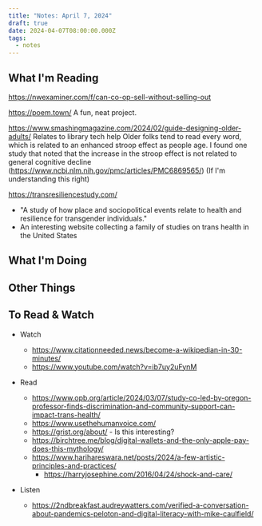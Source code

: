```yaml
---
title: "Notes: April 7, 2024"
draft: true
date: 2024-04-07T08:00:00.000Z
tags:
  - notes
---
```


## What I'm Reading

https://nwexaminer.com/f/can-co-op-sell-without-selling-out

https://poem.town/
A fun, neat project.

https://www.smashingmagazine.com/2024/02/guide-designing-older-adults/
Relates to library tech help
Older folks tend to read every word, which is related to an enhanced stroop effect as people age. I found one study that noted that the increase in the stroop effect is not related to general cognitive decline (https://www.ncbi.nlm.nih.gov/pmc/articles/PMC6869565/) (If I'm understanding this right)

https://transresiliencestudy.com/

- "A study of how place and sociopolitical events relate to health and resilience for transgender individuals."
- An interesting website collecting a family of studies on trans health in the United States

## What I'm Doing

## Other Things

## To Read & Watch

- Watch

  - https://www.citationneeded.news/become-a-wikipedian-in-30-minutes/
  - https://www.youtube.com/watch?v=ib7uy2uFynM

- Read
  - https://www.opb.org/article/2024/03/07/study-co-led-by-oregon-professor-finds-discrimination-and-community-support-can-impact-trans-health/
  - https://www.usethehumanvoice.com/
  - https://grist.org/about/ - Is this interesting?
  - https://birchtree.me/blog/digital-wallets-and-the-only-apple-pay-does-this-mythology/
  - https://www.harihareswara.net/posts/2024/a-few-artistic-principles-and-practices/
    - https://harryjosephine.com/2016/04/24/shock-and-care/
- Listen
  - https://2ndbreakfast.audreywatters.com/verified-a-conversation-about-pandemics-peloton-and-digital-literacy-with-mike-caulfield/
